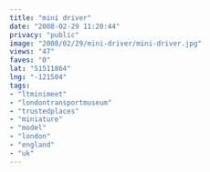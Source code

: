 ```yaml
---
title: "mini driver"
date: "2008-02-29 11:20:44"
privacy: "public"
image: "2008/02/29/mini-driver/mini-driver.jpg"
views: "47"
faves: "0"
lat: "51511864"
lng: "-121504"
tags:
- "ltminimeet"
- "londontransportmuseum"
- "trustedplaces"
- "miniature"
- "model"
- "london"
- "england"
- "uk"
---
```


